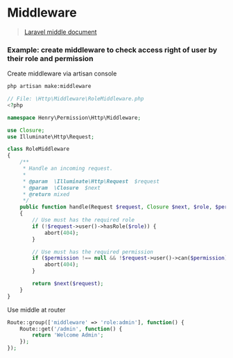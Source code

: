 # Middleware

> [Laravel middle document](https://laravel.com/docs/8.x/middleware#introduction)


### Example: create middleware to check access right of user by their role and permission

Create middleware via artisan console

```sh
php artisan make:middleware
```

```php
// File: \Http\Middleware\RoleMiddleware.php
<?php

namespace Henry\Permission\Http\Middleware;

use Closure;
use Illuminate\Http\Request;

class RoleMiddleware
{
    /**
     * Handle an incoming request.
     *
     * @param  \Illuminate\Http\Request  $request
     * @param  \Closure  $next
     * @return mixed
     */
    public function handle(Request $request, Closure $next, $role, $permission = null)
    {
        // Use must has the required role
        if (!$request->user()->hasRole($role)) {
            abort(404);
        }

        // Use must has the required permission
        if ($permission !== null && !$request->user()->can($permission)) {
            abort(404);
        }

        return $next($request);
    }
}
```

Use middle at router

```php
Route::group(['middleware' => 'role:admin'], function() {
    Route::get('/admin', function() {
        return 'Welcome Admin';
    });
});
```
